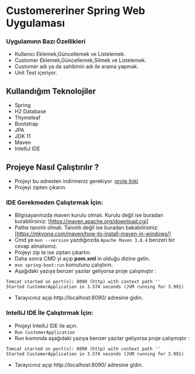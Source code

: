 # Customereriner Spring Web Uygulaması


### Uygulamınn Bazı Özellikleri
* Kullanıcı Eklemek,Güncellemek ve Listelemek.
* Customer Eklemek,Güncellemek,Silmek ve Listelemek.
* Customer adı ya da sahibinin adı ile arama yapmak.
* Unit Test içeriyor.

## Kullandığım Teknolojiler
* Spring
* H2 Database
* Thymeleaf
* Bootstrap
* JPA
* JDK 11
* Maven
* IntelliJ IDE

## Projeye Nasıl Çalıştırılır ?
* Projeyi bu adresten indirmeniz gerekiyor :[proje linki]()
* Projeyi zipten çıkarın.

### IDE Gerekmeden Çalıştırmak İçin:
* Bilgisayarınızda maven kurulu olmalı. Kurulu değil ise buradan kurabilirsiniz: [https://maven.apache.org/download.cgi]
* Pathe tanımlı olmalı. Tanımlı değil ise buradan bakabilirsiniz: [https://mkyong.com/maven/how-to-install-maven-in-windows/]
* Cmd ye ```mvn --version``` yazdığınzda ``` Apache Maven 3.8.4 ``` benzeri bir cevap almalısınız.
* Projeyi zip te ise ziptan çıkartın.
* Daha sonra CMD yi açıp **pom.xml**  in olduğu dizine gelin.
* ```mvn spring-boot:run``` komutunu çalıştırın.
* Aşağıdaki yazıya benzer yazılar geliyorsa proje çalışmıştır :
```
Tomcat started on port(s): 8090 (http) with context path ''  
Started CustomerApplication in 3.574 seconds (JVM running for 3.991)
```

* Tarayıcınız açıp http://localhost:8090/ adresine gidin.

### IntelliJ IDE İle Çalıştırmak İçin:
* Projeyi IntelliJ IDE ile açın.
* ```Run CustomerApplication```
* Run kısmında aşağıdaki yazıya benzer yazılar geliyorsa proje çalışmıştır :
```
Tomcat started on port(s): 8090 (http) with context path ''  
Started CustomerApplication in 3.574 seconds (JVM running for 3.991)
```

* Tarayıcınız açıp http://localhost:8090/ adresine gidin.



